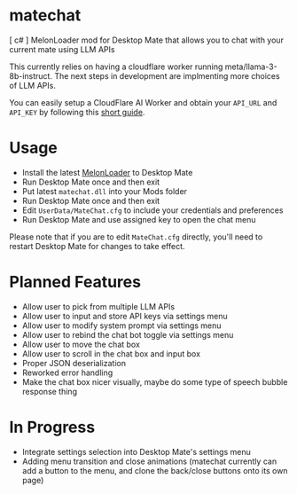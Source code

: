 # matechat
[ c# ] MelonLoader mod for Desktop Mate that allows you to chat with your current mate using LLM APIs

This currently relies on having a cloudflare worker running meta/llama-3-8b-instruct. The next steps in development are implmenting more choices of LLM APIs.

You can easily setup a CloudFlare AI Worker and obtain your `API_URL` and `API_KEY` by following this [short guide](https://developers.cloudflare.com/workers-ai/get-started/rest-api/).

# Usage
- Install the latest [MelonLoader](https://github.com/LavaGang/MelonLoader/) to Desktop Mate
- Run Desktop Mate once and then exit
- Put latest `matechat.dll` into your Mods folder
- Run Desktop Mate once and then exit
- Edit `UserData/MateChat.cfg` to include your credentials and preferences
- Run Desktop Mate and use assigned key to open the chat menu

Please note that if you are to edit `MateChat.cfg` directly, you'll need to restart Desktop Mate for changes to take effect.

# Planned Features
- Allow user to pick from multiple LLM APIs
- Allow user to input and store API keys via settings menu
- Allow user to modify system prompt via settings menu
- Allow user to rebind the chat bot toggle via settings menu
- Allow user to move the chat box
- Allow user to scroll in the chat box and input box
- Proper JSON deserialization
- Reworked error handling
- Make the chat box nicer visually, maybe do some type of speech bubble response thing

# In Progress
- Integrate settings selection into Desktop Mate's settings menu
- Adding menu transition and close animations (matechat currently can add a button to the menu, and clone the back/close buttons onto its own page)
